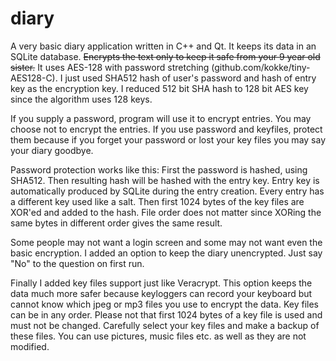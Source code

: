 # diary
A very basic diary application written in C++ and Qt. It keeps its data in an SQLite database. 
~~Encrypts the text only to keep it safe from your 9 year old sister.~~ It uses AES-128 with password stretching  (github.com/kokke/tiny-AES128-C). I just used SHA512 hash of user's password and hash of entry key as the encryption key. I reduced 512 bit SHA hash to 128 bit AES key since the algorithm uses 128 keys.

If you supply a password, program will use it to encrypt entries. You may choose not to encrypt the entries. If you use password and keyfiles, protect them because if you forget your password or lost your key files you may say your diary goodbye.

Password protection works like this: First the password is hashed, using SHA512. Then resulting hash will be hashed with the entry key.
Entry key is automatically produced by SQLite during the entry creation. Every entry has a different key used like a salt. Then first 1024 bytes of the key files are XOR'ed and added to the hash. File order does not matter since XORing the same bytes in different order gives the same result.

Some people may not want a login screen and some may not want even the basic encryption.
I added an option to keep the diary unencrypted. Just say "No" to the question on first run.

Finally I added key files support just like Veracrypt. This option keeps the data much more safer because keyloggers can record your keyboard but cannot know which jpeg or mp3 files you use to encrypt the data.
Key files can be in any order. Please not that first 1024 bytes of a key file is used and must not be changed. Carefully select your key files and make a backup of these files. You can use pictures, music files etc. as well as they are not modified.

